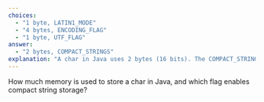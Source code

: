 ```yaml
---
choices:
  - "1 byte, LATIN1_MODE"
  - "4 bytes, ENCODING_FLAG"
  - "1 byte, UTF_FLAG"
answer:
  - "2 bytes, COMPACT_STRINGS"
explanation: "A char in Java uses 2 bytes (16 bits). The COMPACT_STRINGS flag allows the JVM to store strings in a compact 1-byte format when possible, improving memory efficiency."
---
```


How much memory is used to store a char in Java, and which flag enables compact string storage?
